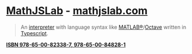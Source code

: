 # [MathJSLab](https://mathjslab.com/) - [mathjslab.com](https://mathjslab.com/)

> An [interpreter](https://en.wikipedia.org/wiki/Interpreter_(computing)) with language syntax like [MATLAB&reg;](https://www.mathworks.com/)/[Octave](https://www.gnu.org/software/octave/) written in [Typescript](https://www.typescriptlang.org/).

**[ISBN 978-65-00-82338-7, 978-65-00-84828-1](https://grp.isbn-international.org/search/piid_solr?keys=978-65-00-82338-7)**
